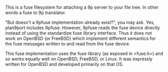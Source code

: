 This is a fuse filesystem for attaching a 9p server to your file tree. In
other words a fuse to 9p translator.

"But doesn't a 9pfuse implementation already exist?", you may ask. Yes,
plan9port includes 9pfuse. However, 9pfuse reads the fuse device directly
instead of using the standardize fuse library interface. Thus it does
not work on OpenBSD (or FreeBSD) which implement different semantics
for the fuse messages written to and read from the fuse device.

This fuse  implementation uses the fuse library (as exposed in <fuse.h>)
and so works equally well on OpenBSD, FreeBSD, or Linux. It was expressly
written for OpenBSD and developed primarily on that OS.
